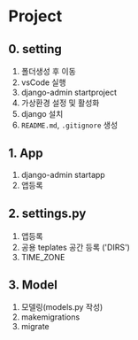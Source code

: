 # Project

## 0. setting

1. 폴더생성 후 이동
2. vsCode 실행
3. django-admin startproject
4. 가상환경 설정 및 활성화
5. django 설치
6. `README.md`, `.gitignore` 생성

## 1. App

1. django-admin startapp
2. 앱등록

## 2. settings.py

1. 앱등록
2. 공용 teplates 공간 등록 ('DIRS')
3. TIME_ZONE

## 3. Model

1. 모델링(models.py 작성)
2. makemigrations
3. migrate